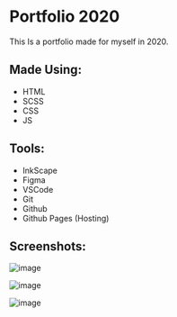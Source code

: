 # Portfolio 2020

This Is a portfolio made for myself in 2020.

## Made Using:
- HTML
- SCSS
- CSS
- JS

## Tools:
- InkScape
- Figma
- VSCode
- Git
- Github
- Github Pages (Hosting)

## Screenshots:

![image](https://user-images.githubusercontent.com/68841296/174481655-40f400c1-7a5d-4e8f-af9f-6744b6c59c6e.png)

![image](https://user-images.githubusercontent.com/68841296/174481658-a279d407-934a-4642-a64f-128f5c4dc402.png)

![image](https://user-images.githubusercontent.com/68841296/174481660-33f0fa78-6346-4af4-9592-2c813eed8030.png)
